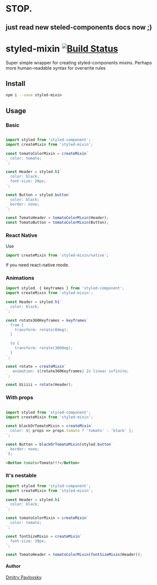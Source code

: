 # STOP. 
## just read new steled-components docs now ;)

# styled-mixin [![Build Status](https://travis-ci.org/dimapaloskin/styled-mixin.svg?branch=master)](https://travis-ci.org/dimapaloskin/styled-mixin)

Super simple wrapper for creating styled-components mixins.
Perhaps more human-readable syntax for overwrite rules

## Install

```bash
npm i --save styled-mixin
```

## Usage

### Basic

```js

import styled from 'styled-component';
import createMixin from 'styled-mixin';

const tomatoColorMixin = createMixin`
  color: tomato;
`;

const Header = styled.h1`
  color: black;
  font-size: 20px;
`;

const Button = styled.button`
  color: black;
  border: none;
`;

const TomatoHeader = tomatoColorMixin(Header);
const TomatoButton = tomatoColorMixin(Button);
```

### React Native

Use 
```js
import createMixin from 'styled-mixin/native';
``` 
if you need react-native mode.

### Animations

```js
import styled, { keyframes } from 'styled-component';
import createMixin from 'styled-mixin';

const Header = styled.h1`
  color: black;
`;

const rotate360Keyframes = keyframes`
  from {
    transform: rotate(0deg);
  }

  to {
    transform: rotate(360deg);
  }
`;

const rotate = createMixin`
   animation: ${rotate360Keyframes} 2s linear infinite;
`;

const Uiiiii = rotate(Header);

```

### With props

```js

import styled from 'styled-component';
import createMixin from 'styled-mixin';

const blackOrTomatoMixin = createMixin`
  color: ${ props => props.tomato ? 'tomato' : 'black' };
`;

const Button = blackOrTomatoMixin(styled.button`
  border: none;
`);
```

```html
<Button tomato>Tomato!!!</Button>
```

### It's nestable

```js
import styled from 'styled-component';
import createMixin from 'styled-mixin';

const Header = styled.h1`
  color: black;
`;

const tomatoColorMixin = createMixin`
  color: tomato;
`;

const fontSizeMixin = createMixin`
  font-size: 20px;
`;

const TomatoHeader = tomatoColorMixin(fontSizeMixin(Header));
```

#### Author
[Dmitry Pavlovsky](http://palosk.in)
